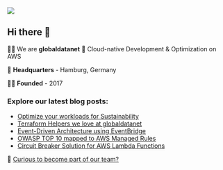 <img src='https://github.com/globaldatanet/.github/raw/main/profile/logo.png'/>

## Hi there 👋

🙋‍♀️ We are **globaldatanet** 💜 Cloud-native Development & Optimization on AWS

🌈 **Headquarters** - Hamburg, Germany

👩‍💻 **Founded** - 2017

### Explore our latest blog posts:

<!--START_SECTION:techblog-->
* [Optimize your workloads for Sustainability ](https:&#x2F;&#x2F;globaldatanet.com&#x2F;tech-blog&#x2F;optimize-your-workloads-for-sustainability-)
* [Terraform Helpers we love at globaldatanet](https:&#x2F;&#x2F;globaldatanet.com&#x2F;tech-blog&#x2F;terraform-helpers-we-love-at-globaldatanet)
* [Event-Driven Architecture using EventBridge](https:&#x2F;&#x2F;globaldatanet.com&#x2F;tech-blog&#x2F;event-driven-architecture-using-eventbridge)
* [OWASP TOP 10 mapped to AWS Managed Rules](https:&#x2F;&#x2F;globaldatanet.com&#x2F;tech-blog&#x2F;owasp-top-10-mapped-to-aws-managed-rules)
* [Circuit Breaker Solution for AWS Lambda Functions](https:&#x2F;&#x2F;globaldatanet.com&#x2F;tech-blog&#x2F;circuit-breaker-solution-for-aws-lambda-functions)
<!--END_SECTION:techblog-->

👾 [Curious to become part of our team?](https://globaldatanet.com/careers)